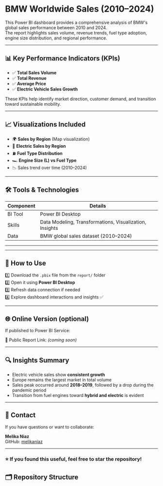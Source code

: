 # BMW Worldwide Sales (2010–2024)

This Power BI dashboard provides a comprehensive analysis of BMW's global sales performance between 2010 and 2024.  
The report highlights sales volume, revenue trends, fuel type adoption, engine size distribution, and regional performance.

---

## 📊 Key Performance Indicators (KPIs)

- ✅ **Total Sales Volume**
- ✅ **Total Revenue**
- ✅ **Average Price**
- ✅ **Electric Vehicle Sales Growth**

These KPIs help identify market direction, customer demand, and transition toward sustainable mobility.

---

## 📈 Visualizations Included

- 🌍 **Sales by Region** (Map visualization)
- 🔋 **Electric Sales by Region**
- ⛽ **Fuel Type Distribution**
- 🏎️ **Engine Size (L) vs Fuel Type**
- 📉 Sales trend over time (2010–2024)

---

## 🛠 Tools & Technologies

| Component | Details |
|----------|---------|
| BI Tool | Power BI Desktop |
| Skills | Data Modeling, Transformations, Visualization, Insights |
| Data | BMW global sales dataset (2010–2024) |

---

---

## 🚀 How to Use

1️⃣ Download the `.pbix` file from the `report/` folder  
2️⃣ Open it using **Power BI Desktop**  
3️⃣ Refresh data connection if needed  
4️⃣ Explore dashboard interactions and insights ✅

---

## 🌐 Online Version (optional)

If published to Power BI Service:

🔗 Public Report Link: *(coming soon)*

---

## 🔍 Insights Summary

- Electric vehicle sales show **consistent growth**
- Europe remains the largest market in total volume
- Sales peak occurred around **2018–2019**, followed by a drop during the pandemic period
- Transition from fuel engines toward **hybrid and electric** is evident

---

## 📩 Contact

If you have questions or want to collaborate:

**Melika Niaz**  
GitHub: [melikaniaz](https://github.com/melikaniaz)

---

### ⭐ If you found this useful, feel free to star the repository!


## 🗂 Repository Structure

